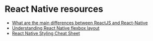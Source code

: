 # React Native resources

* [What are the main differences between ReactJS and React-Native](https://medium.com/@alexmngn/from-reactjs-to-react-native-what-are-the-main-differences-between-both-d6e8e88ebf24)
* [Understanding React Native flexbox layout](https://medium.com/the-react-native-log/understanding-react-native-flexbox-layout-7a528200afd4)
* [React Native Styling Cheat Sheet](https://github.com/vhpoet/react-native-styling-cheat-sheet)
